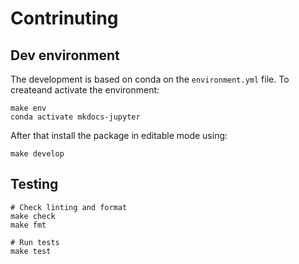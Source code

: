# Contrinuting

## Dev environment

The development is based on conda on the `environment.yml` file.
To createand activate the environment:

```
make env
conda activate mkdocs-jupyter
```

After that install the package in editable mode using:

```
make develop
```

## Testing

```
# Check linting and format
make check
make fmt

# Run tests
make test
```
